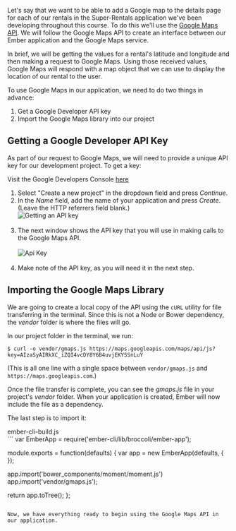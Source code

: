 Let's say that we want to be able to add a Google map to the details page for each of our rentals in the Super-Rentals application we've been developing throughout this course.  To do this we'll use the [Google Maps API](https://developers.google.com/maps/documentation/javascript/tutorial).  We will follow the Google Maps API to create an interface between our Ember application and the Google Maps service.

In brief, we will be getting the values for a rental's latitude and longitude and then making a request to Google Maps.  Using those received values, Google Maps will respond with a map object that we can use to display the location of our rental to the user.

To use Google Maps in our application, we need to do two things in advance:

1. Get a Google Developer API key
2. Import the Google Maps library into our project

## Getting a Google Developer API Key

As part of our request to Google Maps, we will need to provide a unique API key for our development project.  To get a key:

Visit the Google Developers Console [here](https://console.developers.google.com/flows/enableapi?apiid=maps_backend&keyType=CLIENT_SIDE&reusekey=true)

1) Select "Create a new project" in the dropdown field and press _Continue_.<br>
2) In the _Name_ field, add the name of your application and press _Create_. (Leave the HTTP referrers field blank.)<br>
![Getting an API key](https://www.dropbox.com/s/l55i06zos41l990/google-maps-api-key.png?raw=1)<br><br>
3) The next window shows the API key that you will use in making calls to the Google Maps API.<br><br>
![Api Key](https://www.dropbox.com/s/sl8hd5cpqrsbwgt/here-is-api-key.png?raw=1)<br><br>
4) Make note of the API key, as you will need it in the next step.

## Importing the Google Maps Library

We are going to create a local copy of the API using the `cURL` utility for file transferring in the terminal.  Since this is not a Node or Bower dependency, the _vendor_ folder is where the files will go.

In our project folder in the terminal, we run:

```shell
$ curl -o vendor/gmaps.js https://maps.googleapis.com/maps/api/js?key=AIzaSyAIRkXC_iZQI4vcDY8Y6B4uvjEKYSSnLuY
```
(This is all one line with a single space between `vendor/gmaps.js` and `https://maps.googleapis.com`.)

Once the file transfer is complete, you can see the _gmaps.js_ file in your project's _vendor_ folder.  When your application is created, Ember will now include the file as a dependency.

The last step is to import it:

<div class="filename">ember-cli-build.js</div>
```
var EmberApp = require('ember-cli/lib/broccoli/ember-app');

module.exports = function(defaults) {
  var app = new EmberApp(defaults, {
  });

  app.import('bower_components/moment/moment.js')
  app.import('vendor/gmaps.js');

  return app.toTree();
};

```

Now, we have everything ready to begin using the Google Maps API in our application.
